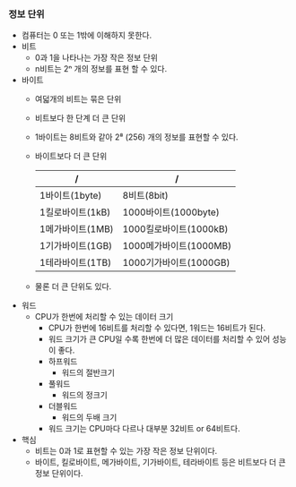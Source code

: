 ### 정보 단위

- 컴퓨터는 0 또는 1밖에 이해하지 못한다.
- 비트
    - 0과 1을 나타나는 가장 작은 정보 단위
    - n비트는 2ⁿ 개의 정보를 표현 할 수 있다.
- 바이트
    - 여덟개의 비트는 묶은 단위
    - 비트보다 한 단계 더 큰 단위
    - 1바이트는 8비트와 같아 2⁸ (256) 개의 정보를 표현할 수 있다.
    - 바이트보다 더 큰 단위
        
        | / | / |
        | --- | --- |
        | 1바이트(1byte) | 8비트(8bit) |
        | 1킬로바이트(1kB) | 1000바이트(1000byte) |
        | 1메가바이트(1MB) | 1000킬로바이트(1000kB) |
        | 1기가바이트(1GB) | 1000메가바이트(1000MB) |
        | 1테라바이트(1TB) | 1000기가바이트(1000GB) |
    - 물론 더 큰 단위도 있다.
- 워드
    - CPU가 한번에 처리할 수 있는 데이터 크기
        - CPU가 한번에 16비트를 처리할 수 있다면, 1워드는 16비트가 된다.
        - 워드 크기가 큰 CPU일 수록 한번에 더 많은 데이터를 처리할 수 있어 성능이 좋다.
        - 하프워드
            - 워드의 절반크기
        - 풀워드
            - 워드의 정크기
        - 더블워드
            - 워드의 두배 크기
        - 워드 크기는 CPU마다 다르나 대부분 32비트 or  64비트다.
- 핵심
    - 비트는 0과 1로 표현할 수 있는 가장 작은 정보 단위이다.
    - 바이트, 킬로바이트, 메가바이트, 기가바이트, 테라바이트 등은 비트보다 더 큰 정보 단위이다. 

